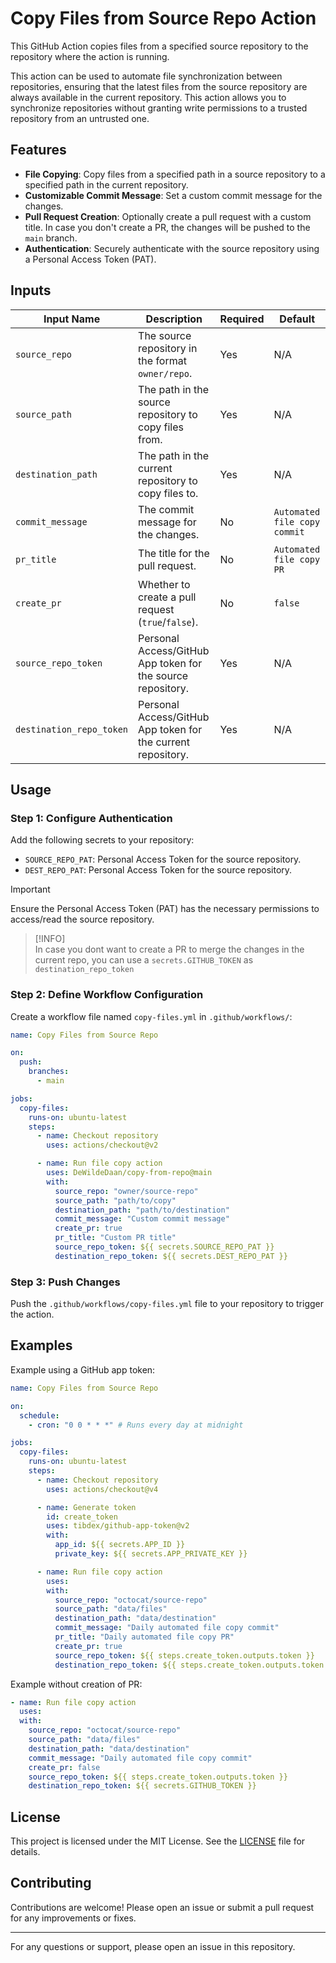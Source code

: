 # Copy Files from Source Repo Action

This GitHub Action copies files from a specified source repository to the repository where the action is running.

This action can be used to automate file synchronization between repositories, ensuring that the latest files from the source repository are always available in the current repository.
This action allows you to synchronize repositories without granting write permissions to a trusted repository from an untrusted one.

## Features

- **File Copying**: Copy files from a specified path in a source repository to a specified path in the current repository.
- **Customizable Commit Message**: Set a custom commit message for the changes.
- **Pull Request Creation**: Optionally create a pull request with a custom title. In case you don't create a PR, the changes will be pushed to the `main` branch.
- **Authentication**: Securely authenticate with the source repository using a Personal Access Token (PAT).

## Inputs

| Input Name               | Description                                                  | Required | Default                      |
| ------------------------ | ------------------------------------------------------------ | -------- | ---------------------------- |
| `source_repo`            | The source repository in the format `owner/repo`.            | Yes      | N/A                          |
| `source_path`            | The path in the source repository to copy files from.        | Yes      | N/A                          |
| `destination_path`       | The path in the current repository to copy files to.         | Yes      | N/A                          |
| `commit_message`         | The commit message for the changes.                          | No       | `Automated file copy commit` |
| `pr_title`               | The title for the pull request.                              | No       | `Automated file copy PR`     |
| `create_pr`              | Whether to create a pull request (`true`/`false`).           | No       | `false`                      |
| `source_repo_token`      | Personal Access/GitHub App token for the source repository.  | Yes      | N/A                          |
| `destination_repo_token` | Personal Access/GitHub App token for the current repository. | Yes      | N/A                          |

## Usage

### Step 1: Configure Authentication

Add the following secrets to your repository:

- `SOURCE_REPO_PAT`: Personal Access Token for the source repository.
- `DEST_REPO_PAT`: Personal Access Token for the source repository.

> [!IMPORTANT]  
> Ensure the Personal Access Token (PAT) has the necessary permissions to access/read the source repository.

> [!INFO]  
> In case you dont want to create a PR to merge the changes in the current repo, you can use a `secrets.GITHUB_TOKEN` as `destination_repo_token`

### Step 2: Define Workflow Configuration

Create a workflow file named `copy-files.yml` in `.github/workflows/`:

```yaml
name: Copy Files from Source Repo

on:
  push:
    branches:
      - main

jobs:
  copy-files:
    runs-on: ubuntu-latest
    steps:
      - name: Checkout repository
        uses: actions/checkout@v2

      - name: Run file copy action
        uses: DeWildeDaan/copy-from-repo@main
        with:
          source_repo: "owner/source-repo"
          source_path: "path/to/copy"
          destination_path: "path/to/destination"
          commit_message: "Custom commit message"
          create_pr: true
          pr_title: "Custom PR title"
          source_repo_token: ${{ secrets.SOURCE_REPO_PAT }}
          destination_repo_token: ${{ secrets.DEST_REPO_PAT }}
```

### Step 3: Push Changes

Push the `.github/workflows/copy-files.yml` file to your repository to trigger the action.

## Examples

Example using a GitHub app token:

```yaml
name: Copy Files from Source Repo

on:
  schedule:
    - cron: "0 0 * * *" # Runs every day at midnight

jobs:
  copy-files:
    runs-on: ubuntu-latest
    steps:
      - name: Checkout repository
        uses: actions/checkout@v4

      - name: Generate token
        id: create_token
        uses: tibdex/github-app-token@v2
        with:
          app_id: ${{ secrets.APP_ID }}
          private_key: ${{ secrets.APP_PRIVATE_KEY }}

      - name: Run file copy action
        uses:
        with:
          source_repo: "octocat/source-repo"
          source_path: "data/files"
          destination_path: "data/destination"
          commit_message: "Daily automated file copy commit"
          pr_title: "Daily automated file copy PR"
          create_pr: true
          source_repo_token: ${{ steps.create_token.outputs.token }}
          destination_repo_token: ${{ steps.create_token.outputs.token }}
```

Example without creation of PR:

```yaml
- name: Run file copy action
  uses:
  with:
    source_repo: "octocat/source-repo"
    source_path: "data/files"
    destination_path: "data/destination"
    commit_message: "Daily automated file copy commit"
    create_pr: false
    source_repo_token: ${{ steps.create_token.outputs.token }}
    destination_repo_token: ${{ secrets.GITHUB_TOKEN }}
```

## License

This project is licensed under the MIT License. See the [LICENSE](LICENSE) file for details.

## Contributing

Contributions are welcome! Please open an issue or submit a pull request for any improvements or fixes.

---

For any questions or support, please open an issue in this repository.
